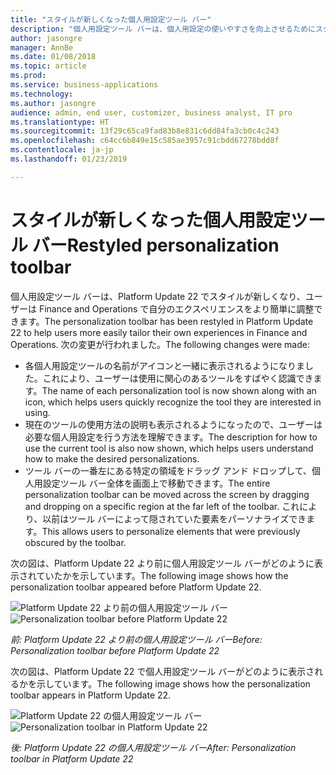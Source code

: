 ```yaml
---
title: "スタイルが新しくなった個人用設定ツール バー"
description: "個人用設定ツール バーは、個人用設定の使いやすさを向上させるためにスタイルが新しくなりました。"
author: jasongre
manager: AnnBe
ms.date: 01/08/2018
ms.topic: article
ms.prod: 
ms.service: business-applications
ms.technology: 
ms.author: jasongre
audience: admin, end user, customizer, business analyst, IT pro
ms.translationtype: HT
ms.sourcegitcommit: 13f29c65ca9fad83b8e831c6dd84fa3cb0c4c243
ms.openlocfilehash: c64cc6b849e15c585ae3957c91cbdd67278bdd8f
ms.contentlocale: ja-jp
ms.lasthandoff: 01/23/2019

---
```


# <a name="restyled-personalization-toolbar"></a><span data-ttu-id="7d1fa-103">スタイルが新しくなった個人用設定ツール バー</span><span class="sxs-lookup"><span data-stu-id="7d1fa-103">Restyled personalization toolbar</span></span>

<span data-ttu-id="7d1fa-104">個人用設定ツール バーは、Platform Update 22 でスタイルが新しくなり、ユーザーは Finance and Operations で自分のエクスペリエンスをより簡単に調整できます。</span><span class="sxs-lookup"><span data-stu-id="7d1fa-104">The personalization toolbar has been restyled in Platform Update 22 to help users more easily tailor their own experiences in Finance and Operations.</span></span> <span data-ttu-id="7d1fa-105">次の変更が行われました。</span><span class="sxs-lookup"><span data-stu-id="7d1fa-105">The following changes were made:</span></span> 

-  <span data-ttu-id="7d1fa-106">各個人用設定ツールの名前がアイコンと一緒に表示されるようになりました。これにより、ユーザーは使用に関心のあるツールをすばやく認識できます。</span><span class="sxs-lookup"><span data-stu-id="7d1fa-106">The name of each personalization tool is now shown along with an icon, which helps users quickly recognize the tool they are interested in using.</span></span>
-  <span data-ttu-id="7d1fa-107">現在のツールの使用方法の説明も表示されるようになったので、ユーザーは必要な個人用設定を行う方法を理解できます。</span><span class="sxs-lookup"><span data-stu-id="7d1fa-107">The description for how to use the current tool is also now shown, which helps users understand how to make the desired personalizations.</span></span>  
-  <span data-ttu-id="7d1fa-108">ツール バーの一番左にある特定の領域をドラッグ アンド ドロップして、個人用設定ツール バー全体を画面上で移動できます。</span><span class="sxs-lookup"><span data-stu-id="7d1fa-108">The entire personalization toolbar can be moved across the screen by dragging and dropping on a specific region at the far left of the toolbar.</span></span> <span data-ttu-id="7d1fa-109">これにより、以前はツール バーによって隠されていた要素をパーソナライズできます。</span><span class="sxs-lookup"><span data-stu-id="7d1fa-109">This allows users to personalize elements that were previously obscured by the toolbar.</span></span>   

<span data-ttu-id="7d1fa-110">次の図は、Platform Update 22 より前に個人用設定ツール バーがどのように表示されていたかを示しています。</span><span class="sxs-lookup"><span data-stu-id="7d1fa-110">The following image shows how the personalization toolbar appeared before Platform Update 22.</span></span>

<span data-ttu-id="7d1fa-111">![Platform Update 22 より前の個人用設定ツール バー](media/oldPersonalizationToolbar.png  "Platform Update 22 より前の個人用設定ツール バー")</span><span class="sxs-lookup"><span data-stu-id="7d1fa-111">![Personalization toolbar before Platform Update 22](media/oldPersonalizationToolbar.png  "Personalization toolbar before Platform Update 22")</span></span>

<span data-ttu-id="7d1fa-112">*前: Platform Update 22 より前の個人用設定ツール バー*</span><span class="sxs-lookup"><span data-stu-id="7d1fa-112">*Before: Personalization toolbar before Platform Update 22*</span></span>

<span data-ttu-id="7d1fa-113">次の図は、Platform Update 22 で個人用設定ツール バーがどのように表示されるかを示しています。</span><span class="sxs-lookup"><span data-stu-id="7d1fa-113">The following image shows how the personalization toolbar appears in Platform Update 22.</span></span>

<span data-ttu-id="7d1fa-114">![Platform Update 22 の個人用設定ツール バー](media/restyledPersonalizationToolbar.png  "Platform Update 22 の個人用設定ツール バー")</span><span class="sxs-lookup"><span data-stu-id="7d1fa-114">![Personalization toolbar in Platform Update 22](media/restyledPersonalizationToolbar.png  "Personalization toolbar in Platform Update 22")</span></span>

<span data-ttu-id="7d1fa-115">*後: Platform Update 22 の個人用設定ツール バー*</span><span class="sxs-lookup"><span data-stu-id="7d1fa-115">*After: Personalization toolbar in Platform Update 22*</span></span>





